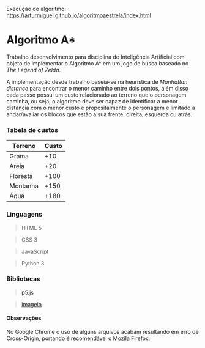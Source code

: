 Execução do algoritmo: https://arturmiguel.github.io/algoritmoaestrela/index.html

# Algoritmo A*
Trabalho desenvolvimento para disciplina de Inteligência Artificial com objeto de implementar o Algoritmo A* em um jogo de busca baseado no *The Legend of Zelda*. 

A implementação desde trabalho baseia-se na heurística de *Manhattan distance* para encontrar o menor caminho entre dois pontos, além disso cada passo possui um custo relacionado ao terreno que o personagem caminha, ou seja, o algoritmo deve ser capaz de identificar a menor distância com o menor custo e propositalmente o personagem é limitado a andar/avaliar os blocos que estão a sua frente, direita, esquerda ou atrás.

### Tabela de custos
| Terreno | Custo |
| --- | --- |
| Grama | +10|
| Areia | +20|
| Floresta | +100|
| Montanha | +150|
| Água | +180|

### Linguagens 
> HTML 5

> CSS 3

> JavaScript

> Python 3

### Bibliotecas
> [p5.js](https://p5js.org/)

> [imageio](https://imageio.github.io/)

#### Observações
No Google Chrome o uso de alguns arquivos acabam resultando em erro de Cross-Origin, portando é recomendável o Mozila Firefox.
